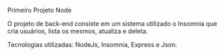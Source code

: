 Primeiro Projeto Node

O projeto de back-end consiste em um sistema utilizado o Insomnia que cria usuários, lista os mesmos, atualiza e deleta. 

Tecnologias utilizadas: NodeJs, Insomnia, Express e Json. 
